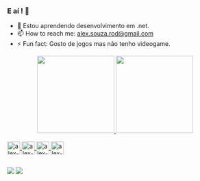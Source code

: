 ### E aí ! 👋


- 🌱 Estou aprendendo desenvolvimento em .net.
- 📫 How to reach me: alex.souza.rod@gmail.com
- ⚡ Fun fact: Gosto de jogos mas não tenho videogame.

<div align="center">
  <a href="https://github.com/alexro804">
  <img height="180em" src="https://github-readme-stats.vercel.app/api?username=alexro804&show_icons=true&theme=dark&include_all_commits=true&count_private=true"/>
  <img height="180em" src="https://github-readme-stats.vercel.app/api/top-langs/?username=alexro804&layout=compact&langs_count=7&theme=dark"/>
</div>
  
<div style="display: inline_block"><br>
  <img align="center" alt="alex-js" height="30px" width="30px" src="https://cdn.jsdelivr.net/gh/devicons/devicon/icons/javascript/javascript-plain.svg" />
  <img align="center" alt="alex-csharp" height="30px" width="30px" src="https://cdn.jsdelivr.net/gh/devicons/devicon/icons/csharp/csharp-original.svg" />
  <img align="center" alt="alex-html5" height="30px" width="30px" src="https://cdn.jsdelivr.net/gh/devicons/devicon/icons/html5/html5-original.svg" />
  <img align="center" alt="alex-cs3" height="30px" width="30px" src="https://cdn.jsdelivr.net/gh/devicons/devicon/icons/css3/css3-original.svg" />
</div>

##
  
  <div>
    <a href="https://www.linkedin.com/in/alex-rodrigues-de-souza-884b0754/" target="_blank"><img src="https://img.shields.io/badge/LinkedIn-0077B5?style=for-the-badge&logo=linkedin&logoColor=white" target="_blank"></a>
    <a href="https://discord.com/channels/AlexXx#8293" target="_blank"><img src="https://img.shields.io/badge/Discord-7289DA?style=for-the-badge&logo=discord&logoColor=white" target="_blank"></a>
  </div>
